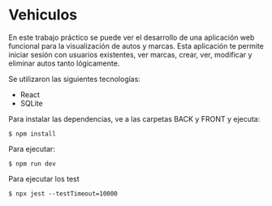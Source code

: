 # Vehiculos

En este trabajo práctico se puede ver el desarrollo de una aplicación web funcional para la visualización de autos y marcas. Esta aplicación te permite iniciar sesión con usuarios existentes, ver marcas, crear, ver, modificar y eliminar autos tanto lógicamente.

Se utilizaron las siguientes tecnologías:
- React
- SQLite

Para instalar las dependencias, ve a las carpetas BACK y FRONT y ejecuta:
```
$ npm install
```
Para ejecutar:
```
$ npm run dev
```
Para ejecutar los test
```
$ npx jest --testTimeout=10000
```